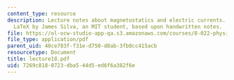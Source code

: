 ```yaml
---
content_type: resource
description: Lecture notes about magnetostatics and electric currents. Prepared in
  LaTeX by James Silva, an MIT student, based upon handwritten notes.
file: https://ol-ocw-studio-app-qa.s3.amazonaws.com/courses/8-022-physics-ii-electricity-and-magnetism-fall-2006/7269c8180723dba544d5ed6f6a382f6e_lecture18.pdf
file_type: application/pdf
parent_uid: 40ce783f-f31e-d750-d8ab-3fb0cc415acb
resourcetype: Document
title: lecture18.pdf
uid: 7269c818-0723-dba5-44d5-ed6f6a382f6e
---
```

